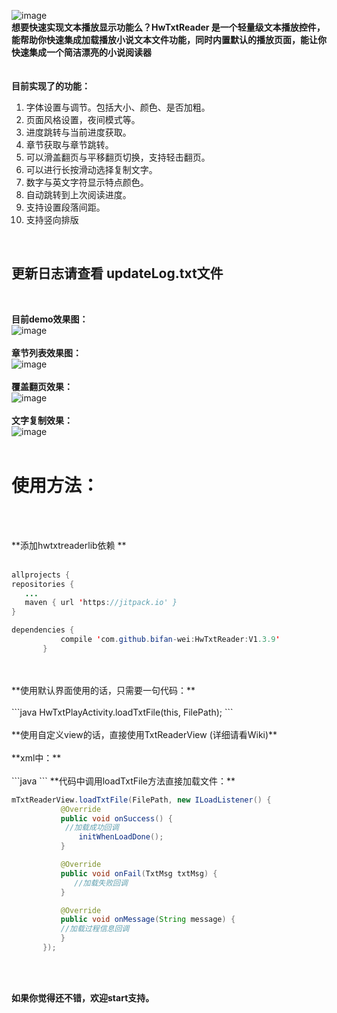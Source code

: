 ![image](https://github.com/bifan-wei/HwTxtReader/blob/master/pics/ic_txt_logo.png) <br> 
**想要快速实现文本播放显示功能么？HwTxtReader 是一个轻量级文本播放控件，能帮助你快速集成加载播放小说文本文件功能，同时内置默认的播放页面，能让你快速集成一个简洁漂亮的小说阅读器**<br> 
<br> <br> 
**目前实现了的功能：**
1. 字体设置与调节。包括大小、颜色、是否加粗。<br> 
2. 页面风格设置，夜间模式等。<br> 
3. 进度跳转与当前进度获取。<br> 
4. 章节获取与章节跳转。<br> 
5. 可以滑盖翻页与平移翻页切换，支持轻击翻页。<br> 
6. 可以进行长按滑动选择复制文字。<br> 
7. 数字与英文字符显示特点颜色。<br> 
8. 自动跳转到上次阅读进度。<br> 
9. 支持设置段落间距。<br> 
10. 支持竖向排版

<br>

## 更新日志请查看 updateLog.txt文件
<br>

**目前demo效果图：**<br>
![image](https://github.com/bifan-wei/HwTxtReader/blob/master/pics/ic_reader1.png)
<br><br>
**章节列表效果图：**<br>
![image](https://github.com/bifan-wei/HwTxtReader/blob/master/pics/ic_chaper.png)
<br><br>
**覆盖翻页效果：**<br>
![image](https://github.com/bifan-wei/HwTxtReader/blob/master/pics/ic_cover.png)
<br><br>
**文字复制效果：**<br>
![image](https://github.com/bifan-wei/HwTxtReader/blob/master/pics/ic_copy.png)
<br><br>

# 使用方法：
<br>
<br>

**添加hwtxtreaderlib依赖 **
 <br> 
<br> 
 ```java
 allprojects {
repositories {
	...
	maven { url 'https://jitpack.io' }
}
 
dependencies {
	        compile 'com.github.bifan-wei:HwTxtReader:V1.3.9'
		}
```
<br>
<br> 
**使用默认界面使用的话，只需要一句代码：**
<br> 
<br> 
 ```java
 HwTxtPlayActivity.loadTxtFile(this, FilePath);
 ```
<br>
<br>
**使用自定义view的话，直接使用TxtReaderView (详细请看Wiki)**
<br>
<br>
**xml中：**
<br> 
<br> 
```java
  <com.bifan.txtreaderlib.main.TxtReaderView 
        android:id="@+id/activity_hwtxtplay_readerView" 
        android:layout_width="match_parent"  
        android:layout_height="match_parent" 
       />
```
**代码中调用loadTxtFile方法直接加载文件：**<br>
 
 ```java
 mTxtReaderView.loadTxtFile(FilePath, new ILoadListener() { 
            @Override 
            public void onSuccess() { 
             //加载成功回调 
                initWhenLoadDone(); 
            } 

            @Override 
            public void onFail(TxtMsg txtMsg) { 
               //加载失败回调 
            } 

            @Override 
            public void onMessage(String message) {  
            //加载过程信息回调 
            } 
        }); 
```
<br> 
<br> 

**如果你觉得还不错，欢迎start支持。**<br> 

